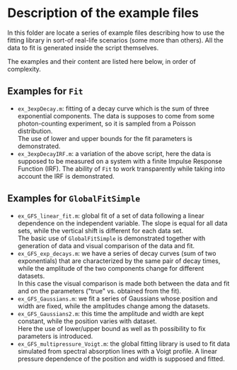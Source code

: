 # Description of the example files

In this folder are locate a series of example files describing how to use the fitting library in sort-of real-life scenarios (some more than others). All the data to fit is generated inside the script themselves.

The examples and their content are listed here below, in order of complexity.

## Examples for `Fit`

- `ex_3expDecay.m`: fitting of a decay curve which is the sum of three exponential components. The data is supposes to come from some photon-counting experiment, so it is sampled from a Poisson distribution.  
The use of lower and upper bounds for the fit parameters is demonstrated.
- `ex_3expDecayIRF.m`: a variation of the above script, here the data is supposed to be measured on a system with a finite Impulse Response Function (IRF). The ability of `Fit` to work transparently while taking into account the IRF is demonstrated.

## Examples for `GlobalFitSimple`

- `ex_GFS_linear_fit.m`: global fit of a set of data following a linear dependence on the independent variable. The slope is equal for all data sets, while the vertical shift is different for each data set.  
The basic use of `GlobalFitSimple` is demonstrated together with generation of data and visual comparison of the data and fit.
- `ex_GFS_exp_decays.m`: we have a series of decay curves (sum of two exponentials) that are characterized by the same pair of decay times, while the amplitude of the two components change for different datasets.  
In this case the visual comparison is made both between the data and fit and on the parameters ("true" vs. obtained from the fit).
- `ex_GFS_Gaussians.m`: we fit a series of Gaussians whose position and width are fixed, while the amplitudes change among the datasets.
- `ex_GFS_Gaussians2.m`: this time the amplitude and width are kept constant, while the position varies with dataset.  
Here the use of lower/upper bound as well as th possibility to fix parameters is introduced.
- `ex_GFS_multipressure_Voigt.m`: the global fitting library is used to fit data simulated from spectral absorption lines with a Voigt profile. A linear pressure dependence of the position and width is supposed and fitted.
